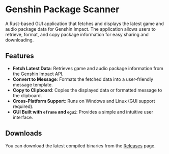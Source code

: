 # Genshin Package Scanner

A Rust-based GUI application that fetches and displays the latest game and audio package data for Genshin Impact. The application allows users to retrieve, format, and copy package information for easy sharing and downloading.

## Features

- **Fetch Latest Data**: Retrieves game and audio package information from the Genshin Impact API.
- **Convert to Message**: Formats the fetched data into a user-friendly message template.
- **Copy to Clipboard**: Copies the displayed data or formatted message to the clipboard.
- **Cross-Platform Support**: Runs on Windows and Linux (GUI support required).
- **GUI Built with `eframe` and `egui`**: Provides a simple and intuitive user interface.

## Downloads

You can download the latest compiled binaries from the [Releases](https://github.com/Zellith/genshin-api-scanner/releases) page.